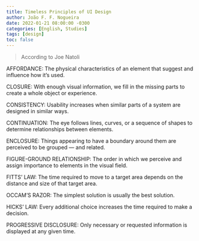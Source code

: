 ```yaml
---
title: Timeless Principles of UI Design
author: João F. F. Nogueira
date: 2022-01-21 08:00:00 -0300
categories: [English, Studies]
tags: [design]
toc: false
---
```


> According to Joe Natoli

AFFORDANCE: The physical characteristics of an element that suggest and influence how it’s used.

CLOSURE: With enough visual information, we fill in the missing parts to create a whole object or experience.

CONSISTENCY: Usability increases when similar parts of a system are designed in similar ways.

CONTINUATION: The eye follows lines, curves, or a sequence of shapes to determine relationships between elements.

ENCLOSURE: Things appearing to have a boundary around them are perceived to be grouped — and related.

FIGURE-GROUND RELATIONSHIP: The order in which we perceive and assign importance to elements in the visual field.

FITTS’ LAW: The time required to move to a target area depends on the distance and size of that target area.

OCCAM’S RAZOR: The simplest solution is usually the best solution.

HICKS’ LAW: Every additional choice increases the time required to make a decision.

PROGRESSIVE DISCLOSURE: Only necessary or requested information is displayed at any given time.
